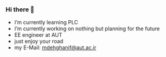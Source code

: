 ### Hi there 👋
- I’m currently learning PLC
- I’m currently working on nothing but planning for the future
- EE engineer at AUT
- just enjoy your road
- my E-Mail: mdehghanif@aut.ac.ir
<!--
**MDehghaniF/MDehghaniF** is a ✨ _special_ ✨ repository because its `README.md` (this file) appears on your GitHub profile.

Here are some ideas to get you started:

- 🔭 I’m currently working on ...
- 🌱 I’m currently learning ...
- 👯 I’m looking to collaborate on ...
- 🤔 I’m looking for help with ...
- 💬 Ask me about ...
- 📫 How to reach me: ...
- 😄 Pronouns: ...
- ⚡ Fun fact: ...
-->
